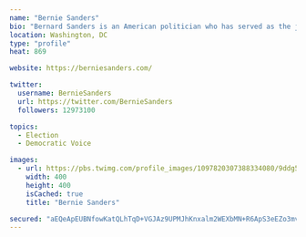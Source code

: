 ```yaml
---
name: "Bernie Sanders"
bio: "Bernard Sanders is an American politician who has served as the junior United States Senator from Vermont since 2007 and as U.S. Representative for the state's at-large congressional district from 1991 to 2007. "
location: Washington, DC
type: "profile"
heat: 869

website: https://berniesanders.com/

twitter:
  username: BernieSanders
  url: https://twitter.com/BernieSanders
  followers: 12973100

topics:
  - Election
  - Democratic Voice

images:
  - url: https://pbs.twimg.com/profile_images/1097820307388334080/9ddg5F6v_400x400.png
    width: 400
    height: 400
    isCached: true
    title: "Bernie Sanders"

secured: "aEQeApEUBNfowKatQLhTqD+VGJAz9UPMJhKnxalm2WEXbMN+R6ApS3eEZo3mvJ+dHHjQZcckU75vDwDiSo3nlPoHXGq/X75ipSFlVM6OuA7QJWkVFQvie6MX6344605Sii0olrR9WfS+nrUnH8ABhSA9cs/uhJ5uKfgVZBPdFRxNqx2PwaWJLgbugJMIelSMQ8d3lJtofrA41VdCpet0DpLCy55BqdUGgV+yep1R8UzEiuwoBzXIUiSjfB8UwWS2iK+Yop5pyDCNxT9WY3VuKHY6DKTnxC1EaYHlWbKYu4FB8R86YK7YttuhhrTDkuuREw5WbXb4iRFnOD5+X5ZXBMkND3I+hliG88KmvC06dTzCmniazxZD4YcA8LVYR18Z;7Q4g7ozmIkg5MDt+hqz1cA=="
---
```


